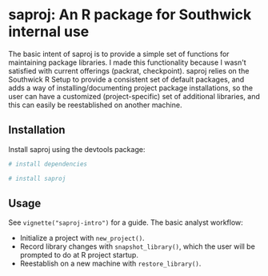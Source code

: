 
# saproj: An R package for Southwick internal use

The basic intent of saproj is to provide a simple set of functions for  maintaining package libraries. I made this functionality because I wasn't satisfied with current offerings (packrat, checkpoint). saproj relies on the Southwick R Setup to provide a consistent set of default packages, and  adds a way of installing/documenting project package installations, so the user can have a customized (project-specific) set of additional libraries, and this can easily be reestablished on another machine. 

## Installation

Install saproj using the devtools package:

``` r
# install dependencies

# install saproj
```

## Usage

See `vignette("saproj-intro")` for a guide. The basic analyst workflow:

- Initialize a project with `new_project()`.
- Record library changes with `snapshot_library()`, which the user will be prompted to do at R project startup.
- Reestablish on a new machine with `restore_library()`.
